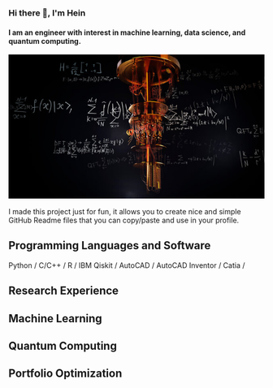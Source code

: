 ### Hi there 👋, I'm Hein
#### I am an engineer with interest in machine learning, data science, and quantum computing.
![I am an engineer with interest in machine learning, data science, and quantum computing.](https://github.com/heinzay1999/heinzay1999/blob/main/360_F_509360741_Gbtb6JFeWSGmETnMYUt6TUg3sIDM15EM.jpg)

I made this project just for fun, it allows you to create nice and simple GitHub Readme files that you can copy/paste and use in your profile.

## Programming Languages and Software 

Python / C/C++ / R / IBM Qiskit / AutoCAD / AutoCAD Inventor /  Catia / 

## Research Experience ##


## Machine Learning ##

## Quantum Computing ##


## Portfolio Optimization ##








